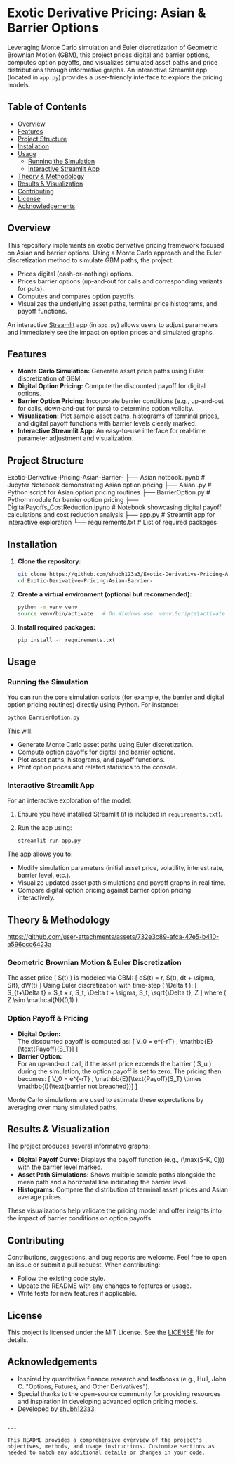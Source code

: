  
# Exotic Derivative Pricing: Asian & Barrier Options

Leveraging Monte Carlo simulation and Euler discretization of Geometric Brownian Motion (GBM), this project prices digital and barrier options, computes option payoffs, and visualizes simulated asset paths and price distributions through informative graphs. An interactive Streamlit app (located in `app.py`) provides a user-friendly interface to explore the pricing models.

## Table of Contents

- [Overview](#overview)
- [Features](#features)
- [Project Structure](#project-structure)
- [Installation](#installation)
- [Usage](#usage)
  - [Running the Simulation](#running-the-simulation)
  - [Interactive Streamlit App](#interactive-streamlit-app)
- [Theory & Methodology](#theory--methodology)
- [Results & Visualization](#results--visualization)
- [Contributing](#contributing)
- [License](#license)
- [Acknowledgements](#acknowledgements)

## Overview

This repository implements an exotic derivative pricing framework focused on Asian and barrier options. Using a Monte Carlo approach and the Euler discretization method to simulate GBM paths, the project:
- Prices digital (cash-or-nothing) options.
- Prices barrier options (up‑and‑out for calls and corresponding variants for puts).
- Computes and compares option payoffs.
- Visualizes the underlying asset paths, terminal price histograms, and payoff functions.

An interactive [Streamlit](https://streamlit.io/) app (in `app.py`) allows users to adjust parameters and immediately see the impact on option prices and simulated graphs.

## Features

- **Monte Carlo Simulation:** Generate asset price paths using Euler discretization of GBM.
- **Digital Option Pricing:** Compute the discounted payoff for digital options.
- **Barrier Option Pricing:** Incorporate barrier conditions (e.g., up-and‑out for calls, down‑and‑out for puts) to determine option validity.
- **Visualization:** Plot sample asset paths, histograms of terminal prices, and digital payoff functions with barrier levels clearly marked.
- **Interactive Streamlit App:** An easy-to-use interface for real‑time parameter adjustment and visualization.

## Project Structure


Exotic-Derivative-Pricing-Asian-Barrier-
├── Asian notbook.ipynb         # Jupyter Notebook demonstrating Asian option pricing
├── Asian..py                   # Python script for Asian option pricing routines
├── BarrierOption.py            # Python module for barrier option pricing
├── DigitalPayoffs_CostReduction.ipynb  # Notebook showcasing digital payoff calculations and cost reduction analysis
├── app.py                      # Streamlit app for interactive exploration
└── requirements.txt            # List of required packages


## Installation

1. **Clone the repository:**

   ```bash
   git clone https://github.com/shubh123a3/Exotic-Derivative-Pricing-Asian-Barrier-.git
   cd Exotic-Derivative-Pricing-Asian-Barrier-
   ```

2. **Create a virtual environment (optional but recommended):**

   ```bash
   python -m venv venv
   source venv/bin/activate   # On Windows use: venv\Scripts\activate
   ```

3. **Install required packages:**

   ```bash
   pip install -r requirements.txt
   ```

## Usage

### Running the Simulation

You can run the core simulation scripts (for example, the barrier and digital option pricing routines) directly using Python. For instance:

```bash
python BarrierOption.py
```

This will:
- Generate Monte Carlo asset paths using Euler discretization.
- Compute option payoffs for digital and barrier options.
- Plot asset paths, histograms, and payoff functions.
- Print option prices and related statistics to the console.

### Interactive Streamlit App

For an interactive exploration of the model:
1. Ensure you have installed Streamlit (it is included in `requirements.txt`).
2. Run the app using:

   ```bash
   streamlit run app.py
   ```

The app allows you to:
- Modify simulation parameters (initial asset price, volatility, interest rate, barrier level, etc.).
- Visualize updated asset path simulations and payoff graphs in real time.
- Compare digital option pricing against barrier option pricing interactively.

## Theory & Methodology


https://github.com/user-attachments/assets/732e3c89-afca-47e5-b410-a596ccc6423a


### Geometric Brownian Motion & Euler Discretization

The asset price \( S(t) \) is modeled via GBM:
\[
dS(t) = r\, S(t)\, dt + \sigma\, S(t)\, dW(t)
\]
Using Euler discretization with time-step \( \Delta t \):
\[
S_{t+\Delta t} = S_t + r\, S_t\, \Delta t + \sigma\, S_t\, \sqrt{\Delta t}\, Z
\]
where \( Z \sim \mathcal{N}(0,1) \).

### Option Payoff & Pricing

- **Digital Option:**  
  The discounted payoff is computed as:
  \[
  V_0 = e^{-rT} \, \mathbb{E}[\text{Payoff}(S_T)]
  \]
- **Barrier Option:**  
  For an up‑and‑out call, if the asset price exceeds the barrier \( S_u \) during the simulation, the option payoff is set to zero. The pricing then becomes:
  \[
  V_0 = e^{-rT} \, \mathbb{E}[\text{Payoff}(S_T) \times \mathbb{I}(\text{barrier not breached})]
  \]

Monte Carlo simulations are used to estimate these expectations by averaging over many simulated paths.

## Results & Visualization

The project produces several informative graphs:
- **Digital Payoff Curve:** Displays the payoff function (e.g., \(\max(S-K, 0)\)) with the barrier level marked.
- **Asset Path Simulations:** Shows multiple sample paths alongside the mean path and a horizontal line indicating the barrier level.
- **Histograms:** Compare the distribution of terminal asset prices and Asian average prices.

These visualizations help validate the pricing model and offer insights into the impact of barrier conditions on option payoffs.

## Contributing

Contributions, suggestions, and bug reports are welcome. Feel free to open an issue or submit a pull request. When contributing:
- Follow the existing code style.
- Update the README with any changes to features or usage.
- Write tests for new features if applicable.

## License

This project is licensed under the MIT License. See the [LICENSE](LICENSE) file for details.

## Acknowledgements

- Inspired by quantitative finance research and textbooks (e.g., Hull, John C. "Options, Futures, and Other Derivatives").
- Special thanks to the open-source community for providing resources and inspiration in developing advanced option pricing models.
- Developed by [shubh123a3](https://github.com/shubh123a3).

```

---

This README provides a comprehensive overview of the project's objectives, methods, and usage instructions. Customize sections as needed to match any additional details or changes in your code.
